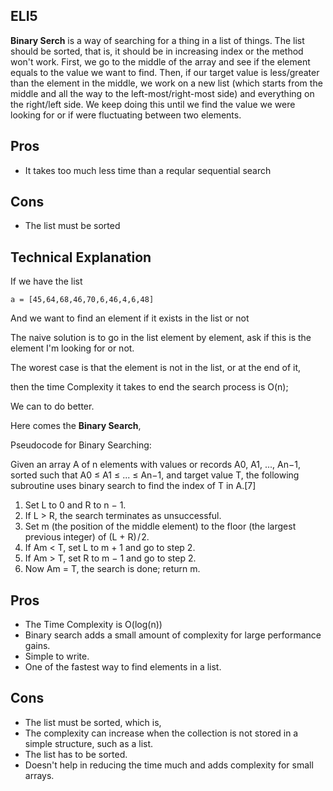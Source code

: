 ## ELI5
**Binary Serch** is a way of searching for a thing in a list of things. The list should be sorted, that is, it should be in increasing index or the method won't work. First, we go to the middle of the array and see if the element equals to the value we want to find. Then, if our target value is less/greater than the element in the middle, we work on a new list (which starts from the middle and all the way to the left-most/right-most side) and everything on the right/left side. We keep doing this until we find the value we were looking for or if were fluctuating between two elements.

## Pros
* It takes too much less time than a reqular sequential search

## Cons
* The list must be sorted

## Technical Explanation

If we have the list

`a = [45,64,68,46,70,6,46,4,6,48]`

And we want to find an element if it exists in the list or not

The naive solution is to go in the list element by element, ask if this is the element I'm looking for or not.

The worest case is that the element is not in the list, or at the end of it,

then the time Complexity it takes to end the search process is O(n);

We can to do better.

Here comes the **Binary Search**,

Pseudocode for Binary Searching:

Given an array A of n elements with values or records A0, A1, ..., An−1, sorted such that A0 ≤ A1 ≤ ... ≤ An−1, and target value T, the following subroutine uses binary search to find the index of T in A.[7]
1. Set L to 0 and R to n − 1.
2. If L > R, the search terminates as unsuccessful.
3. Set m (the position of the middle element) to the floor (the largest previous integer) of (L + R) / 2.
4. If Am < T, set L to m + 1 and go to step 2.
5. If Am > T, set R to m − 1 and go to step 2.
6. Now Am = T, the search is done; return m.

## Pros
* The Time Complexity is O(log(n))
* Binary search adds a small amount of complexity for large performance gains.
* Simple to write.
* One of the fastest way to find elements in a list.

## Cons
* The list must be sorted, which is,
* The complexity can increase when the collection is not stored in a simple structure, such as a list.
* The list has to be sorted.
* Doesn't help in reducing the time much and adds complexity for small arrays.